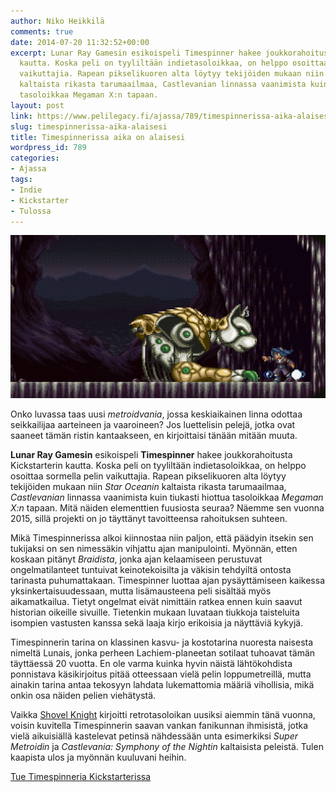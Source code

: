 ```yaml
---
author: Niko Heikkilä
comments: true
date: 2014-07-20 11:32:52+00:00
excerpt: Lunar Ray Gamesin esikoispeli Timespinner hakee joukkorahoitusta Kickstarterin
  kautta. Koska peli on tyyliltään indietasoloikkaa, on helppo osoittaa sormella pelin
  vaikuttajia. Rapean pikselikuoren alta löytyy tekijöiden mukaan niin Star Oceanin
  kaltaista rikasta tarumaailmaa, Castlevanian linnassa vaanimista kuin tiukasti hiottua
  tasoloikkaa Megaman X:n tapaan.
layout: post
link: https://www.pelilegacy.fi/ajassa/789/timespinnerissa-aika-alaisesi
slug: timespinnerissa-aika-alaisesi
title: Timespinnerissa aika on alaisesi
wordpress_id: 789
categories:
- Ajassa
tags:
- Indie
- Kickstarter
- Tulossa
---
```


[![Timespinner](/uploads/2014/07/timespinner.png)](/uploads/2014/07/timespinner.png)

Onko luvassa taas uusi _metroidvania_, jossa keskiaikainen linna odottaa seikkailijaa aarteineen ja vaaroineen? Jos luettelisin pelejä, jotka ovat saaneet tämän ristin kantaakseen, en kirjoittaisi tänään mitään muuta.

**Lunar Ray Gamesin** esikoispeli **Timespinner** hakee joukkorahoitusta Kickstarterin kautta. Koska peli on tyyliltään indietasoloikkaa, on helppo osoittaa sormella pelin vaikuttajia. Rapean pikselikuoren alta löytyy tekijöiden mukaan niin _Star Oceanin_ kaltaista rikasta tarumaailmaa, _Castlevanian_ linnassa vaanimista kuin tiukasti hiottua tasoloikkaa _Megaman X:n_ tapaan. Mitä näiden elementtien fuusiosta seuraa? Näemme sen vuonna 2015, sillä projekti on jo täyttänyt tavoitteensa rahoituksen suhteen.

Mikä Timespinnerissa alkoi kiinnostaa niin paljon, että päädyin itsekin sen tukijaksi on sen nimessäkin vihjattu ajan manipulointi. Myönnän, etten koskaan pitänyt _Braidista_, jonka ajan kelaamiseen perustuvat ongelmatilanteet tuntuivat keinotekoisilta ja väkisin tehdyiltä ontosta tarinasta puhumattakaan. Timespinner luottaa ajan pysäyttämiseen kaikessa yksinkertaisuudessaan, mutta lisämausteena peli sisältää myös aikamatkailua. Tietyt ongelmat eivät nimittäin ratkea ennen kuin saavut historian oikeille sivuille. Tietenkin mukaan luvataan tiukkoja taisteluita isompien vastusten kanssa sekä laaja kirjo erikoisia ja näyttäviä kykyjä.

Timespinnerin tarina on klassinen kasvu- ja kostotarina nuoresta naisesta nimeltä Lunais, jonka perheen Lachiem-planeetan sotilaat tuhoavat tämän täyttäessä 20 vuotta. En ole varma kuinka hyvin näistä lähtökohdista ponnistava käsikirjoitus pitää otteessaan vielä pelin loppumetreillä, mutta ainakin tarina antaa tekosyyn lahdata lukemattomia määriä vihollisia, mikä onkin osa näiden pelien viehätystä.

Vaikka [Shovel Knight](http://www.pelilegacy.fi/arvostelut/754/shovel-knight-kaivaa-tiensa-pelaamisen-kulta-aikaan) kirjoitti retrotasoloikan uusiksi aiemmin tänä vuonna, voisin kuvitella Timespinnerin saavan vankan fanikunnan ihmisistä, jotka vielä aikuisiällä kastelevat petinsä nähdessään unta esimerkiksi _Super Metroidin_ ja _Castlevania: Symphony of the Nightin_ kaltaisista peleistä. Tulen kaapista ulos ja myönnän kuuluvani heihin.

[Tue Timespinneria Kickstarterissa](https://www.kickstarter.com/projects/lunarraygames/timespinner)


